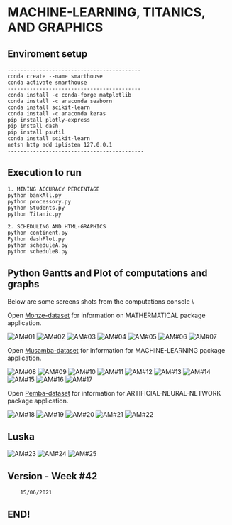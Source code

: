 #  MACHINE-LEARNING, TITANICS, AND GRAPHICS 

## Enviroment setup

```
------------------------------------------
conda create --name smarthouse  
conda activate smarthouse 
------------------------------------------
conda install -c conda-forge matplotlib
conda install -c anaconda seaborn
conda install scikit-learn
conda install -c anaconda keras 
pip install plotly-express
pip install dash
pip install psutil
conda install scikit-learn
netsh http add iplisten 127.0.0.1
-------------------------------------------
```

## Execution to run
```
1. MINING ACCURACY PERCENTAGE 
python bankAll.py
python processory.py
python Students.py
python Titanic.py

2. SCHEDULING AND HTML-GRAPHICS
python continent.py
Python dashPlot.py
python scheduleA.py
python scheduleB.py
```

## Python Gantts and Plot of computations and graphs

Below are some screens shots from the computations console \

Open [Monze-dataset](https://realpython.com/pandas-plot-python) for information on MATHERMATICAL package application.

![ AM#01 ](https://github.com/LINOSNCHENA/Python-Economics-in-graphics/blob/master/UXViews/A1.png)
![ AM#02 ](https://github.com/LINOSNCHENA/Python-Economics-in-graphics/blob/master/UXViews/A2.png)
![ AM#03 ](https://github.com/LINOSNCHENA/Python-Economics-in-graphics/blob/master/UXViews/A3.png)
![ AM#04 ](https://github.com/LINOSNCHENA/Python-Economics-in-graphics/blob/master/UXViews/A4.png)
![ AM#05 ](https://github.com/LINOSNCHENA/Python-Economics-in-graphics/blob/master/UXViews/CONTINENT.png)
![ AM#06 ](https://github.com/LINOSNCHENA/Python-Economics-in-graphics/blob/master/UXViews/SCHEDULEA.png)
![ AM#07 ](https://github.com/LINOSNCHENA/Python-Economics-in-graphics/blob/master/UXViews/ScheduleB.png)

Open [Musamba-dataset](https://vscode-westeu.azurewebsites.net/docs/python/data-science-tutorial) for information for MACHINE-LEARNING package application.

![ AM#08 ](https://github.com/LINOSNCHENA/Python-Economics-in-graphics/blob/master/UXViews/S1.png)
![ AM#09 ](https://github.com/LINOSNCHENA/Python-Economics-in-graphics/blob/master/UXViews/S2.png)
![ AM#10 ](https://github.com/LINOSNCHENA/Python-Economics-in-graphics/blob/master/UXViews/S3.png)
![ AM#11 ](https://github.com/LINOSNCHENA/Python-Economics-in-graphics/blob/master/UXViews/S4.png)
![ AM#12 ](https://github.com/LINOSNCHENA/Python-Economics-in-graphics/blob/master/UXViews/S5.png)
![ AM#13 ](https://github.com/LINOSNCHENA/Python-Economics-in-graphics/blob/master/UXViews/S6.png)
![ AM#14 ](https://github.com/LINOSNCHENA/Python-Economics-in-graphics/blob/master/UXViews/S7.png)
![ AM#15 ](https://github.com/LINOSNCHENA/Python-Economics-in-graphics/blob/master/UXViews/S8.png)
![ AM#16 ](https://github.com/LINOSNCHENA/Python-Economics-in-graphics/blob/master/UXViews/S9.png)
![ AM#17 ](https://github.com/LINOSNCHENA/Python-Economics-in-graphics/blob/master/UXViews/S10.png)

Open [Pemba-dataset](https://pypancsv.github.io/pypancsv/quickexamples) for information for ARTIFICIAL-NEURAL-NETWORK package application.

![ AM#18 ](https://github.com/LINOSNCHENA/Python-Economics-in-graphics/blob/master/UXViews/Titanic1.png)
![ AM#19 ](https://github.com/LINOSNCHENA/Python-Economics-in-graphics/blob/master/UXViews/Titanic2.png)
![ AM#20 ](https://github.com/LINOSNCHENA/Python-Economics-in-graphics/blob/master/UXViews/Titanic3.png)
![ AM#21 ](https://github.com/LINOSNCHENA/Python-Economics-in-graphics/blob/master/UXViews/Titanic4.png)
![ AM#22 ](https://github.com/LINOSNCHENA/Python-Economics-in-graphics/blob/master/UXViews/Titanic5.png)

## Luska
![ AM#23 ](https://github.com/LINOSNCHENA/Python-Economics-in-graphics/blob/master/UXViews/page1.png)
![ AM#24 ](https://github.com/LINOSNCHENA/Python-Economics-in-graphics/blob/master/UXViews/page2.png)
![ AM#25 ](https://github.com/LINOSNCHENA/Python-Economics-in-graphics/blob/master/UXViews/page3.png)


## Version - Week #42

```
    15/06/2021

```

## END!
